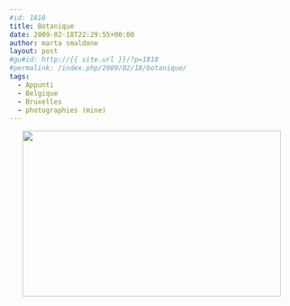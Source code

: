 ```yaml
---
#id: 1818
title: Botanique
date: 2009-02-18T22:29:55+00:00
author: marta smaldone
layout: post
#gu#id: http://{{ site.url }}/?p=1818
#permalink: /index.php/2009/02/18/botanique/
tags:
  - Appunti
  - Belgique
  - Bruxelles
  - photographies (mine)
---
```

<p style="text-align: center;">
  <img class="aligncenter  wp-image-2172" title="00022" src="{{ site.url }}/images/uploads/2009/02/00022.jpg" alt="" width="459" height="294" srcset="{{ site.url }}/images/uploads/2009/02/00022.jpg 510w, {{ site.url }}/images/uploads/2009/02/00022-300x192.jpg 300w" sizes="(max-width: 459px) 100vw, 459px" />
</p>